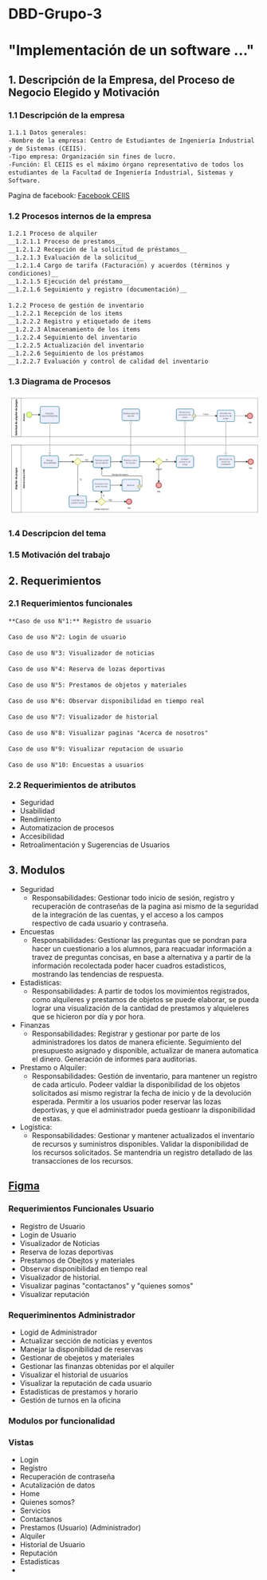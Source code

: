 # DBD-Grupo-3
# "Implementación de un software ..."

## 1. Descripción de la Empresa, del Proceso de Negocio Elegido y Motivación
### 1.1 Descripción de la empresa
    1.1.1 Datos generales:
    -Nombre de la empresa: Centro de Estudiantes de Ingeniería Industrial y de Sistemas (CEIIS).
    -Tipo empresa: Organización sin fines de lucro.
    -Función: El CEIIS es el máximo órgano representativo de todos los estudiantes de la Facultad de Ingeniería Industrial, Sistemas y Software.

Pagina de facebook: [Facebook CEIIS](https://www.facebook.com/ceiis.oficial)
### 1.2 Procesos internos de la empresa
    1.2.1 Proceso de alquiler
    __1.2.1.1 Proceso de prestamos__
    __1.2.1.2 Recepción de la solicitud de préstamos__
    __1.2.1.3 Evaluación de la solicitud__
    __1.2.1.4 Cargo de tarifa (Facturación) y acuerdos (términos y condiciones)__
    __1.2.1.5 Ejecución del préstamo__
    __1.2.1.6 Seguimiento y registro (documentación)__
    
    1.2.2 Proceso de gestión de inventario
    __1.2.2.1 Recepción de los items
    __1.2.2.2 Registro y etiquetado de items
    __1.2.2.3 Almacenamiento de los items
    __1.2.2.4 Seguimiento del inventario
    __1.2.2.5 Actualización del inventario
    __1.2.2.6 Seguimiento de los préstamos
    __1.2.2.7 Evaluación y control de calidad del inventario

### 1.3 Diagrama de Procesos

![Alt texasdt](image.png)

### 1.4 Descripcion del tema

### 1.5 Motivación del trabajo
    
## 2. Requerimientos

### 2.1 Requerimientos funcionales
    **Caso de uso N°1:** Registro de usuario

    Caso de uso N°2: Login de usuario

    Caso de uso N°3: Visualizador de noticias

    Caso de uso N°4: Reserva de lozas deportivas

    Caso de uso N°5: Prestamos de objetos y materiales

    Caso de uso N°6: Observar disponibilidad en tiempo real

    Caso de uso N°7: Visualizador de historial

    Caso de uso N°8: Visualizar paginas "Acerca de nosotros"

    Caso de uso N°9: Visualizar reputacion de usuario

    Caso de uso N°10: Encuestas a usuarios
### 2.2 Requerimientos de atributos
- Seguridad
- Usabilidad
- Rendimiento
- Automatizacion de procesos
- Accesibilidad
- Retroalimentación y Sugerencias de Usuarios

## 3. Modulos
- Seguridad
  - Responsabilidades: Gestionar todo inicio de sesión, registro y recuperación de contraseñas de la pagina asi mismo de la seguridad de la integración de las cuentas, y el acceso a los campos respectivo de cada usuario y contraseña.
-   Encuestas
    - Responsabilidades: Gestionar las preguntas que se pondran para hacer un cuestionario a los alumnos, para reacuadar información a travez de preguntas concisas, en base a alternativa  y a partir de la información recolectada poder hacer cuadros estadisticos, mostrando las tendencias de respuesta.
-  Estadisticas: 
    - Responsabilidades: A partir de todos los movimientos registrados, como alquileres y prestamos de objetos se puede elaborar, se pueda lograr una visualización de la cantidad de prestamos y alquieleres que se hicieron por día y por hora.
-  Finanzas
    - Responsabilidades: Registrar y gestionar por parte de los administradores los datos de manera eficiente. Seguimiento del presupuesto asignado y disponible, actualizar de manera automatica el dinero. Generación de informes para auditorias.
-  Prestamo o Alquiler: 
    - Responsabilidades: Gestión de inventario, para mantener un registro de cada articulo. Podeer valdiar la disponibilidad de los objetos solicitados asi mismo registrar la fecha de inicio y de la devolución esperada. Permitir a los usuarios poder reservar las lozas deportivas, y que el administrador pueda gestioanr la disponibilidad de estas.
-  Logistica:
    - Responsabilidades: Gestionar y mantener actualizados el inventario de recursos y suministros disponibles. Validar la disponibilidad de los recursos solicitados. Se mantendria un registro detallado de las transacciones de los recursos.



## [Figma](https://www.figma.com/file/600QmGXcDGzgKVtZu9jm7g/DBD-GRUPO3?type=design&node-id=38-6&mode=design&t=0TAzfWjCKlUIWavj-0)

### Requerimientos Funcionales Usuario
- Registro de Usuario
- Login de Usuario
- Visualizador de Noticias
- Reserva de lozas deportivas
- Prestamos de Obejtos y materiales
- Observar disponibilidad en tiempo real
- Visualizador de historial.
- Visualizar paginas "contactanos" y "quienes somos"
- Visualizar reputación

### Requeriminentos Administrador
- Logid de Administrador
- Actualizar sección de noticias y eventos
- Manejar la disponibilidad de reservas
- Gestionar de obejetos y materiales
- Gestionar las finanzas obtenidas por el alquiler
- Visualizar el historial de usuarios
- Visualizar la reputación de cada usuario
- Estadisticas de prestamos y horario
- Gestión de turnos en la oficina

### Modulos por funcionalidad


### Vistas
- Login
- Registro
- Recuperación de contraseña
- Acutalización de datos
- Home
- Quienes somos?
- Servicios
- Contactanos
- Prestamos (Usuario) (Administrador)
- Alquiler 
- Historial de Usuario
- Reputación
- Estadisticas
- 
